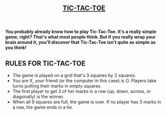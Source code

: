 <p align="center">
  <a href="ishubham010.github.io/tic-tac-toe/">
    <h2 align="center">TIC-TAC-TOE</h2>
  </a>
</p> 

<br />

#### You probably already know how to play Tic-Tac-Toe. It's a really simple game, right? That's what most people think. But if you really wrap your brain around it, you'll discover that Tic-Tac-Toe isn't quite as simple as you think!

## RULES FOR TIC-TAC-TOE

* The game is played on a grid that's 3 squares by 3 squares.
* You are X, your friend (or the computer in this case) is O. Players take turns putting their marks in empty squares.
* The first player to get 3 of her marks in a row (up, down, across, or diagonally) is the winner.
* When all 9 squares are full, the game is over. If no player has 3 marks in a row, the game ends in a tie.